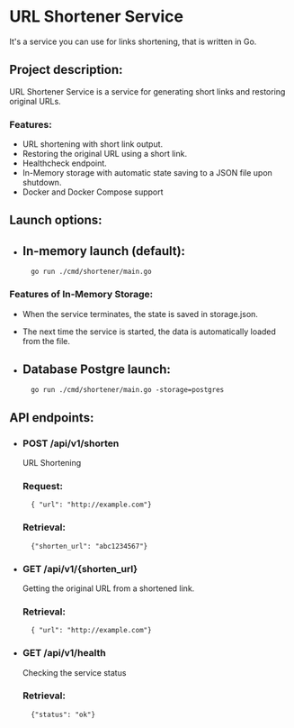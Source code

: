 # URL Shortener Service

It's a service you can use for links shortening, that is written in Go.

## Project description:

URL Shortener Service is a service for generating short links and restoring original URLs.

### Features:
+ URL shortening with short link output.
+ Restoring the original URL using a short link.
+ Healthcheck endpoint.
+ In-Memory storage with automatic state saving to a JSON file upon shutdown.
+ Docker and Docker Compose support

## Launch options: 
+ ## In-memory launch (default):
        go run ./cmd/shortener/main.go  
### Features of In-Memory Storage:
+ When the service terminates, the state is saved in storage.json.
+ The next time the service is started, the data is automatically loaded from the file.


+ ## Database Postgre launch:
        go run ./cmd/shortener/main.go -storage=postgres

## API endpoints:
+ ### POST /api/v1/shorten
  URL Shortening
  
  ### Request:
        { "url": "http://example.com"}
  ### Retrieval:
        {"shorten_url": "abc1234567"}
  
+ ### GET /api/v1/{shorten_url}
  Getting the original URL from a shortened link.
  
  ### Retrieval:
        { "url": "http://example.com"}
  
+ ### GET /api/v1/health
  Checking the service status

  ### Retrieval:
        {"status": "ok"}     
